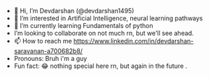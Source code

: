 - 👋 Hi, I’m Devdarshan (@devdarshan1495)
- 👀 I’m interested in Artificial Intelligence, neural learning pathways
- 🌱 I’m currently learning Fundamentals of python
- I’m looking to collaborate on not much rn, but we'll see ahead.
- 📫 How to reach me https://www.linkedin.com/in/devdarshan-saravanan-a700682b8/
- Pronouns: Bruh i'm a guy
- Fun fact: 😂 nothing special here rn, but again in the future .
 
<!---
devdarshan1495/devdarshan1495 is a ✨ special ✨ repository because its `README.md` (this file) appears on your GitHub profile.
You can click the Preview link to take a look at your changes.
--->
